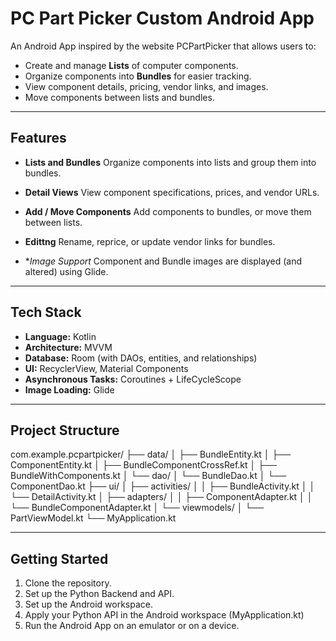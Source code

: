 # PC Part Picker Custom Android App

An Android App inspired by the website PCPartPicker that allows users to: 
- Create and manage **Lists** of computer components.
- Organize components into **Bundles** for easier tracking.
- View component details, pricing, vendor links, and images.
- Move components between lists and bundles.

---

## Features

- **Lists and Bundles**
  Organize components into lists and group them into bundles.

- **Detail Views**
  View component specifications, prices, and vendor URLs.

- **Add / Move Components**
  Add components to bundles, or move them between lists.

- **Edittng**
  Rename, reprice, or update vendor links for bundles.

- **Image Support*
  Component and Bundle images are displayed (and altered) using Glide.

---
## Tech Stack
- **Language:** Kotlin
- **Architecture:** MVVM
- **Database:** Room (with DAOs, entities, and relationships)
- **UI:** RecyclerView, Material Components
- **Asynchronous Tasks:** Coroutines + LifeCycleScope
- **Image Loading:** Glide

---

## Project Structure
com.example.pcpartpicker/
├── data/
│ ├── BundleEntity.kt 
│ ├── ComponentEntity.kt
│ ├── BundleComponentCrossRef.kt
│ ├── BundleWithComponents.kt
│ └── dao/
│ └── BundleDao.kt
│ └── ComponentDao.kt
├── ui/
│ ├── activities/
│ │ ├── BundleActivity.kt
│ │ └── DetailActivity.kt
│ ├── adapters/
│ │ ├── ComponentAdapter.kt
│ │ └── BundleComponentAdapter.kt
│ └── viewmodels/
│ └── PartViewModel.kt
└── MyApplication.kt

---
## Getting Started
1. Clone the repository.
2. Set up the Python Backend and API.
3. Set up the Android workspace.
4. Apply your Python API in the Android workspace (MyApplication.kt)
5. Run the Android App on an emulator or on a device.
